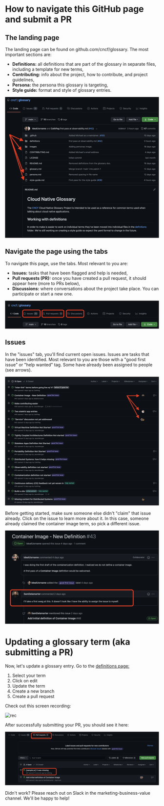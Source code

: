 # How to navigate this GitHub page and submit a PR
## The landing page
The landing page can be found on github.com/cncf/glossary. The most important sections are:
- **Definitions:** all definitions that are part of the glossary in separate files, including a template for new terms,
- **Contributing:** info about the project, how to contribute, and project guidelines,
- **Persona:** the persona this glossary is targeting,
- **Style guide:** format and style of glossary entries.

![landing](static/images/how-to/1.png)

## Navigate the page using the tabs
To navigate this page, use the tabs. Most relevant to you are:
- **Issues:** tasks that have been flagged and help is needed,
- **Pull requests (PR):** once you have created a pull request, it should appear here (more to PRs below),
- **Discussions:** where conversations about the project take place. You can participate or start a new one.

![tabs](static/images/how-to/2.png)

## Issues
In the "issues" tab, you'll find current open issues. Issues are tasks that have been identified. Most relevant to you are those with a "good first issue" or "help wanted" tag. Some have already been assigned to people (see arrows). 

![issues](static/images/how-to/3.png)

Before getting started, make sure someone else didn't "claim" that issue already. Click on the issue to learn more about it. In this case, someone already claimed the container image term, so pick a different issue.

![claims](static/images/how-to/4.png)

# Updating a glossary term (aka submitting a PR)
Now, let's update a glossary entry. Go to the [definitions page:](https://github.com/cncf/glossary/tree/main/definitions)
1. Select your term
2. Click on edit
3. Update the term
4. Create a new branch 
5. Create a pull request

Check out this screen recording:

![rec](static/images/how-to/screenRec.gif)
 
After successfully submitting your PR, you should see it here:

![success](static/images/how-to/5.png)

Didn't work? Please reach out on Slack in the marketing-business-value channel. We'll be happy to help! 
